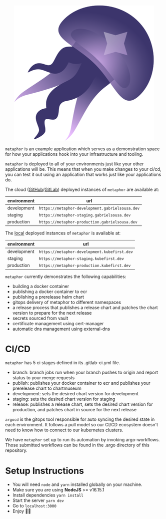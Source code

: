 <p align="center">
    <img src="logo.png"/>
</p>

`metaphor` is an example application which serves as a demonstration space for how your applications hook into your infrastructure and tooling.

`metaphor` is deployed to all of your environments just like your other applications will be. This means that when you make changes to your ci/cd, you can test it out using an application that works just like your applications do.

The cloud ([GitHub](https://docs.kubefirst.com/kubefirst/github/install.html)/[GitLab](https://docs.kubefirst.com/kubefirst/gitlab/install.html)) deployed instances of `metaphor` are available at:

| environment | url                                          |
| ----------- | -------------------------------------------- |
| development | `https://metaphor-development.gabrielsousa.dev` |
| staging     | `https://metaphor-staging.gabrielsousa.dev`     |
| production  | `https://metaphor-production.gabrielsousa.dev`  |

The [local](https://docs.kubefirst.com/kubefirst/local/install.html) deployed instances of `metaphor` is available at:

| environment | url                                          |
| ----------- | -------------------------------------------- |
| development | `https://metaphor-development.kubefirst.dev` |
| staging     | `https://metaphor-staging.kubefirst.dev`     |
| production  | `https://metaphor-production.kubefirst.dev`  |

`metaphor` currently demonstrates the following capabilities:

- building a docker container
- publishing a docker container to ecr
- publishing a prerelease helm chart
- gitops delivery of metaphor to different namespaces
- a release process that publishes a release chart and patches the chart version to prepare for the next release
- secrets sourced from vault
- certificate management using cert-manager
- automatic dns management using external-dns

# CI/CD

`metaphor` has 5 ci stages defined in its .gitlab-ci.yml file.

- branch: branch jobs run when your branch pushes to origin and report status to your merge requests
- publish: publishes your docker container to ecr and publishes your prerelease chart to chartmuseum
- development: sets the desired chart version for development
- staging: sets the desired chart version for staging
- release: publishes a release chart, sets the desired chart version for production, and patches chart in source for the next release

`argocd` is the gitops tool responsible for auto syncing the desired state in each environment. It follows a pull model so our CI/CD ecosystem doesn't need to know how to connect to our kubernetes clusters.

We have `metaphor` set up to run its automation by invoking argo-workflows. Those submitted workflows can be found in the .argo directory of this repository.

# Setup Instructions

- You will need `node` and `yarn` installed globally on your machine.
- Make sure you are using **NodeJS** >= v16.15.1
- Install dependencies `yarn install`
- Start the server `yarn dev`
- Go to `localhost:3000`
- Enjoy 🥳🎉
